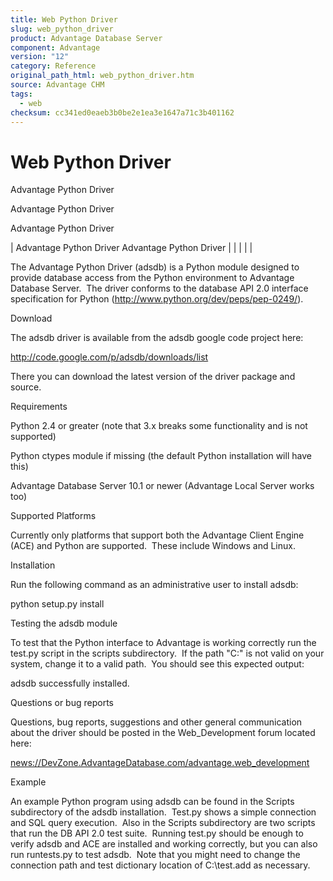 ```yaml
---
title: Web Python Driver
slug: web_python_driver
product: Advantage Database Server
component: Advantage
version: "12"
category: Reference
original_path_html: web_python_driver.htm
source: Advantage CHM
tags:
  - web
checksum: cc341ed0eaeb3b0be2e1ea3e1647a71c3b401162
---
```


# Web Python Driver

Advantage Python Driver

Advantage Python Driver

Advantage Python Driver

| Advantage Python Driver  Advantage Python Driver |  |  |  |  |

The Advantage Python Driver (adsdb) is a Python module designed to provide database access from the Python environment to Advantage Database Server.  The driver conforms to the database API 2.0 interface specification for Python (<http://www.python.org/dev/peps/pep-0249/>).

Download

The adsdb driver is available from the adsdb google code project here:

<http://code.google.com/p/adsdb/downloads/list>

There you can download the latest version of the driver package and source.

Requirements

Python 2.4 or greater (note that 3.x breaks some functionality and is not supported)

Python ctypes module if missing (the default Python installation will have this)

Advantage Database Server 10.1 or newer (Advantage Local Server works too)

Supported Platforms

Currently only platforms that support both the Advantage Client Engine (ACE) and Python are supported.  These include Windows and Linux.

Installation

Run the following command as an administrative user to install adsdb:

python setup.py install

Testing the adsdb module

To test that the Python interface to Advantage is working correctly run the test.py script in the scripts subdirectory.  If the path "C:\" is not valid on your system, change it to a valid path.  You should see this expected output:

adsdb successfully installed.

Questions or bug reports

Questions, bug reports, suggestions and other general communication about the driver should be posted in the Web\_Development forum located here:

<news://DevZone.AdvantageDatabase.com/advantage.web_development>

Example

An example Python program using adsdb can be found in the Scripts subdirectory of the adsdb installation.  Test.py shows a simple connection and SQL query execution.  Also in the Scripts subdirectory are two scripts that run the DB API 2.0 test suite.  Running test.py should be enough to verify adsdb and ACE are installed and working correctly, but you can also run runtests.py to test adsdb.  Note that you might need to change the connection path and test dictionary location of C:\test.add as necessary.
